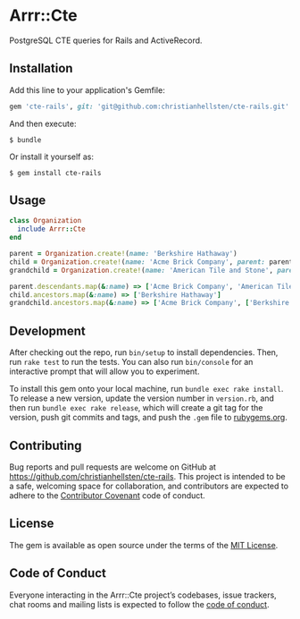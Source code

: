 # Arrr::Cte

PostgreSQL CTE queries for Rails and ActiveRecord.

## Installation

Add this line to your application's Gemfile:

```ruby
gem 'cte-rails', git: 'git@github.com:christianhellsten/cte-rails.git'
```

And then execute:

    $ bundle

Or install it yourself as:

    $ gem install cte-rails

## Usage

```ruby
class Organization
  include Arrr::Cte
end
```

```ruby
parent = Organization.create!(name: 'Berkshire Hathaway')
child = Organization.create!(name: 'Acme Brick Company', parent: parent)
grandchild = Organization.create!(name: 'American Tile and Stone', parent: child)
```

```ruby
parent.descendants.map(&:name) => ['Acme Brick Company', 'American Tile and Stone']
child.ancestors.map(&:name) => ['Berkshire Hathaway']
grandchild.ancestors.map(&:name) => ['Acme Brick Company', ['Berkshire Hathaway']
```

## Development

After checking out the repo, run `bin/setup` to install dependencies. Then, run `rake test` to run the tests. You can also run `bin/console` for an interactive prompt that will allow you to experiment.

To install this gem onto your local machine, run `bundle exec rake install`. To release a new version, update the version number in `version.rb`, and then run `bundle exec rake release`, which will create a git tag for the version, push git commits and tags, and push the `.gem` file to [rubygems.org](https://rubygems.org).

## Contributing

Bug reports and pull requests are welcome on GitHub at https://github.com/christianhellsten/cte-rails. This project is intended to be a safe, welcoming space for collaboration, and contributors are expected to adhere to the [Contributor Covenant](http://contributor-covenant.org) code of conduct.

## License

The gem is available as open source under the terms of the [MIT License](https://opensource.org/licenses/MIT).

## Code of Conduct

Everyone interacting in the Arrr::Cte project’s codebases, issue trackers, chat rooms and mailing lists is expected to follow the [code of conduct](https://github.com/christianhellsten/cte-rails/blob/master/CODE_OF_CONDUCT.md).
